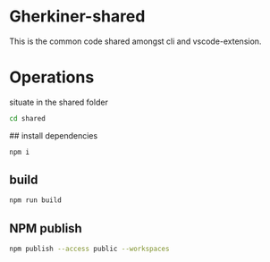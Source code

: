 # Gherkiner-shared

This is the common code shared amongst cli and vscode-extension.

# Operations

situate in the shared folder
```sh
cd shared
```

## install dependencies

```sh
npm i
```

## build

```sh
npm run build
```

## NPM publish
```sh
npm publish --access public --workspaces
```
